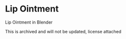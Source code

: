 # Lip Ointment

Lip Ointment in Blender

This is archived and will not be updated, license attached

